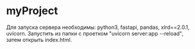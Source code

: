 # myProject
Для запуска сервера необходимы: python3,  fastapi, pandas,  xlrd==2.0.1, uvicorn.
Запустить из папки с проетком "uvicorn server:app --reload", затем открыть index.html.
